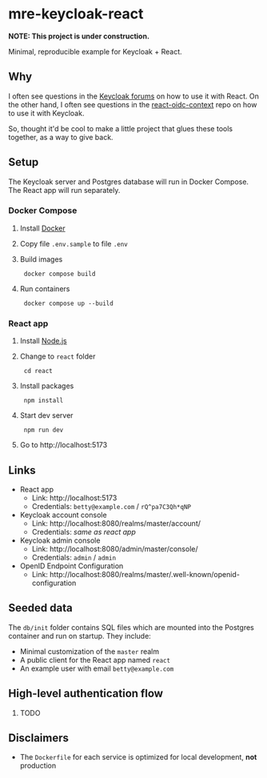 # mre-keycloak-react

**NOTE: This project is under construction.**

Minimal, reproducible example for Keycloak + React.

## Why

I often see questions in the [Keycloak forums](https://keycloak.discourse.group) on how to use it with React. On the other hand, I often see questions in the [react-oidc-context](https://github.com/authts/react-oidc-context) repo on how to use it with Keycloak.

So, thought it'd be cool to make a little project that glues these tools together, as a way to give back.

## Setup

The Keycloak server and Postgres database will run in Docker Compose. The React app will run separately.

### Docker Compose

1. Install [Docker](https://docs.docker.com/get-docker/)
1. Copy file `.env.sample` to file `.env`
1. Build images

        docker compose build

1. Run containers

        docker compose up --build

### React app

1. Install [Node.js](https://nodejs.org/en)
1. Change to `react` folder

        cd react

1. Install packages

        npm install

1. Start dev server

        npm run dev

1. Go to http://localhost:5173

## Links

- React app
    - Link: http://localhost:5173
    - Credentials: `betty@example.com` / `rQ^pa7C3Qh*qNP`
- Keycloak account console
    - Link: http://localhost:8080/realms/master/account/
    - Credentials: _same as react app_
- Keycloak admin console
    - Link: http://localhost:8080/admin/master/console/
    - Credentials: `admin` / `admin`
- OpenID Endpoint Configuration
    - Link: http://localhost:8080/realms/master/.well-known/openid-configuration

## Seeded data

The `db/init` folder contains SQL files which are mounted into the Postgres container and run on startup. They include:

- Minimal customization of the `master` realm
- A public client for the React app named `react`
- An example user with email `betty@example.com`

## High-level authentication flow

1. TODO

## Disclaimers

- The `Dockerfile` for each service is optimized for local development, **not** production
